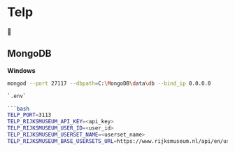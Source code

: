 # Telp

🌱

## MongoDB

**Windows**

```bash
mongod --port 27117 --dbpath=C:\MongoDB\data\db --bind_ip 0.0.0.0

`.env`

```bash
TELP_PORT=3113
TELP_RIJKSMUSEUM_API_KEY=<api_key>
TELP_RIJKSMUSEUM_USER_ID=<user_id>
TELP_RIJKSMUSEUM_USERSET_NAME=<userset_name>
TELP_RIJKSMUSEUM_BASE_USERSETS_URL=https://www.rijksmuseum.nl/api/en/usersets
```
